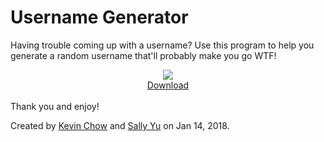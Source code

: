 # Username Generator
Having trouble coming up with a username? Use this program to help you generate a random username that'll probably make you go WTF!<br>

<center>
  <img src="https://i.imgur.com/CtzDySZ.png"><br>
  <a href="https://drive.google.com/open?id=1bSJkqtkb5AOL78wuRAVvRXA8SejfYijz">Download</a>
</center>
<br>
Thank you and enjoy!<br>

Created by <a href="https://github.com/chowkevin">Kevin Chow</a> and <a href="https://github.com/salleeyu">Sally Yu</a> on Jan 14, 2018.<br><br>
